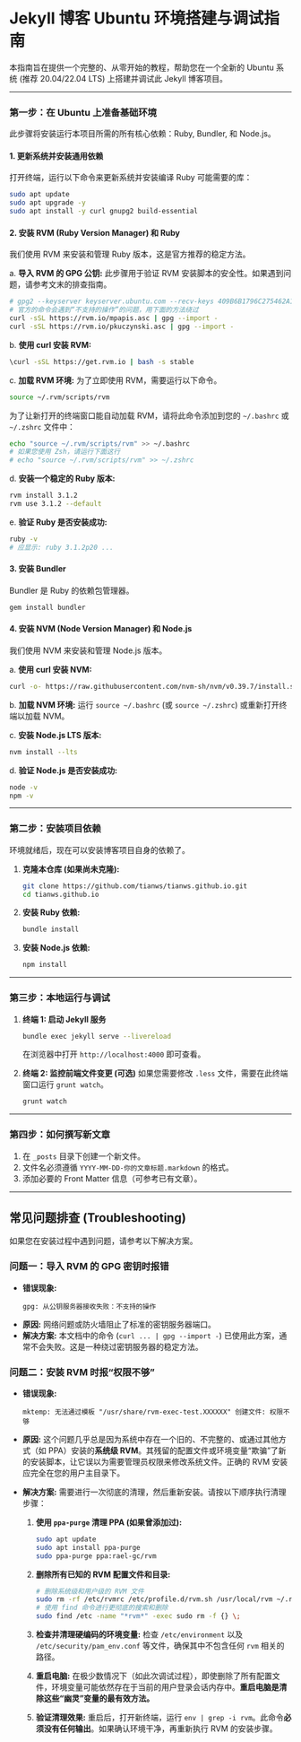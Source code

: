 # Jekyll 博客 Ubuntu 环境搭建与调试指南

本指南旨在提供一个完整的、从零开始的教程，帮助您在一个全新的 Ubuntu 系统 (推荐 20.04/22.04 LTS) 上搭建并调试此 Jekyll 博客项目。

---

### 第一步：在 Ubuntu 上准备基础环境

此步骤将安装运行本项目所需的所有核心依赖：Ruby, Bundler, 和 Node.js。

#### 1. 更新系统并安装通用依赖

打开终端，运行以下命令来更新系统并安装编译 Ruby 可能需要的库：
```bash
sudo apt update
sudo apt upgrade -y
sudo apt install -y curl gnupg2 build-essential
```

#### 2. 安装 RVM (Ruby Version Manager) 和 Ruby

我们使用 RVM 来安装和管理 Ruby 版本，这是官方推荐的稳定方法。

a. **导入 RVM 的 GPG 公钥:**
此步骤用于验证 RVM 安装脚本的安全性。如果遇到问题，请参考文末的排查指南。
```bash
# gpg2 --keyserver keyserver.ubuntu.com --recv-keys 409B6B1796C275462A1703113804BB82D39DC0E3 7D2BAF1CF37B13E2069D6956105BD0E739499BDB
# 官方的命令会遇到“不支持的操作”的问题，用下面的方法绕过
curl -sSL https://rvm.io/mpapis.asc | gpg --import -
curl -sSL https://rvm.io/pkuczynski.asc | gpg --import -
```

b. **使用 curl 安装 RVM:**
```bash
\curl -sSL https://get.rvm.io | bash -s stable
```

c. **加载 RVM 环境:**
为了立即使用 RVM，需要运行以下命令。
```bash
source ~/.rvm/scripts/rvm
```
为了让新打开的终端窗口能自动加载 RVM，请将此命令添加到您的 `~/.bashrc` 或 `~/.zshrc` 文件中：
```bash
echo "source ~/.rvm/scripts/rvm" >> ~/.bashrc
# 如果您使用 Zsh，请运行下面这行
# echo "source ~/.rvm/scripts/rvm" >> ~/.zshrc
```

d. **安装一个稳定的 Ruby 版本:**
```bash
rvm install 3.1.2
rvm use 3.1.2 --default
```

e. **验证 Ruby 是否安装成功:**
```bash
ruby -v
# 应显示: ruby 3.1.2p20 ...
```

#### 3. 安装 Bundler

Bundler 是 Ruby 的依赖包管理器。
```bash
gem install bundler
```

#### 4. 安装 NVM (Node Version Manager) 和 Node.js

我们使用 NVM 来安装和管理 Node.js 版本。

a. **使用 curl 安装 NVM:**
```bash
curl -o- https://raw.githubusercontent.com/nvm-sh/nvm/v0.39.7/install.sh | bash
```

b. **加载 NVM 环境:**
运行 `source ~/.bashrc` (或 `source ~/.zshrc`) 或重新打开终端以加载 NVM。

c. **安装 Node.js LTS 版本:**
```bash
nvm install --lts
```

d. **验证 Node.js 是否安装成功:**
```bash
node -v
npm -v
```

---

### 第二步：安装项目依赖

环境就绪后，现在可以安装博客项目自身的依赖了。

1.  **克隆本仓库 (如果尚未克隆):**
    ```bash
    git clone https://github.com/tianws/tianws.github.io.git
    cd tianws.github.io
    ```

2.  **安装 Ruby 依赖:**
    ```bash
    bundle install
    ```

3.  **安装 Node.js 依赖:**
    ```bash
    npm install
    ```

---

### 第三步：本地运行与调试

1.  **终端 1: 启动 Jekyll 服务**
    ```bash
    bundle exec jekyll serve --livereload
    ```
    在浏览器中打开 `http://localhost:4000` 即可查看。

2.  **终端 2: 监控前端文件变更 (可选)**
    如果您需要修改 `.less` 文件，需要在此终端窗口运行 `grunt watch`。
    ```bash
    grunt watch
    ```

---

### 第四步：如何撰写新文章

1.  在 `_posts` 目录下创建一个新文件。
2.  文件名必须遵循 `YYYY-MM-DD-你的文章标题.markdown` 的格式。
3.  添加必要的 Front Matter 信息（可参考已有文章）。

---

## 常见问题排查 (Troubleshooting)

如果您在安装过程中遇到问题，请参考以下解决方案。

### 问题一：导入 RVM 的 GPG 密钥时报错

- **错误现象:**
  ```
  gpg: 从公钥服务器接收失败：不支持的操作
  ```
- **原因:**
  网络问题或防火墙阻止了标准的密钥服务器端口。
- **解决方案:**
  本文档中的命令 (`curl ... | gpg --import -`) 已使用此方案，通常不会失败。这是一种绕过密钥服务器的稳定方法。

### 问题二：安装 RVM 时报“权限不够”

- **错误现象:**
  ```
  mktemp: 无法通过模板 "/usr/share/rvm-exec-test.XXXXXX" 创建文件: 权限不够
  ```
- **原因:**
  这个问题几乎总是因为系统中存在一个旧的、不完整的、或通过其他方式（如 PPA）安装的**系统级 RVM**。其残留的配置文件或环境变量“欺骗”了新的安装脚本，让它误以为需要管理员权限来修改系统文件。正确的 RVM 安装应完全在您的用户主目录下。

- **解决方案:**
  需要进行一次彻底的清理，然后重新安装。请按以下顺序执行清理步骤：

  1.  **使用 `ppa-purge` 清理 PPA (如果曾添加过):**
      ```bash
      sudo apt update
      sudo apt install ppa-purge
      sudo ppa-purge ppa:rael-gc/rvm
      ```

  2.  **删除所有已知的 RVM 配置文件和目录:**
      ```bash
      # 删除系统级和用户级的 RVM 文件
      sudo rm -rf /etc/rvmrc /etc/profile.d/rvm.sh /usr/local/rvm ~/.rvm
      # 使用 find 命令进行更彻底的搜索和删除
      sudo find /etc -name "*rvm*" -exec sudo rm -f {} \;
      ```

  3.  **检查并清理硬编码的环境变量:**
      检查 `/etc/environment` 以及 `/etc/security/pam_env.conf` 等文件，确保其中不包含任何 `rvm` 相关的路径。

  4.  **重启电脑:**
      在极少数情况下（如此次调试过程），即使删除了所有配置文件，环境变量可能依然存在于当前的用户登录会话内存中。**重启电脑是清除这些“幽灵”变量的最有效方法。**

  5.  **验证清理效果:**
      重启后，打开新终端，运行 `env | grep -i rvm`。此命令**必须没有任何输出**。如果确认环境干净，再重新执行 RVM 的安装步骤。
